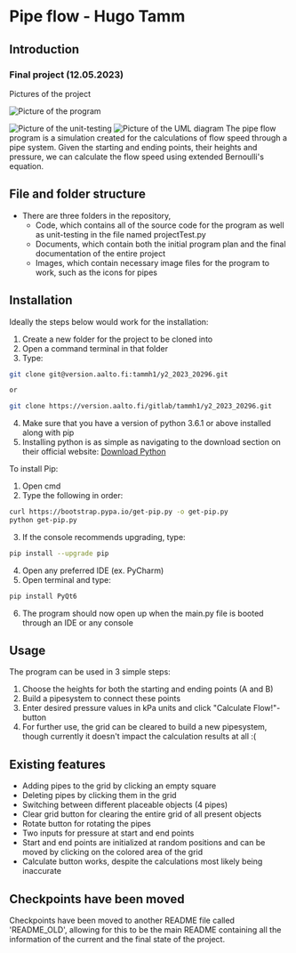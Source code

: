# Pipe flow - Hugo Tamm

## Introduction
### Final project (12.05.2023)
Pictures of the project

![Picture of the program](https://i.imgur.com/wMXlqTV.png)

![Picture of the unit-testing](https://i.imgur.com/KC58IRA.png)
![Picture of the UML diagram](https://i.imgur.com/T2PbnL8.png)
The pipe flow program is a simulation created for the calculations of flow speed through a pipe system. Given the starting and ending points, their heights and pressure, we can calculate the flow speed using extended Bernoulli's equation.

## File and folder structure
- There are three folders in the repository,
    - Code, which contains all of the source code for the program as well as unit-testing in the file named projectTest.py
    - Documents, which contain both the initial program plan and the final documentation of the entire project
    - Images, which contain necessary image files for the program to work, such as the icons for pipes

## Installation
Ideally the steps below would work for the installation:
1. Create a new folder for the project to be cloned into
2. Open a command terminal in that folder
3. Type:
```bash
git clone git@version.aalto.fi:tammh1/y2_2023_20296.git

or

git clone https://version.aalto.fi/gitlab/tammh1/y2_2023_20296.git
```
4. Make sure that you have a version of python 3.6.1 or above installed along with pip
5. Installing python is as simple as navigating to the download section on their official website: [Download Python](https://www.python.org/downloads/)

To install Pip:
1. Open cmd
2. Type the following in order:
```bash
curl https://bootstrap.pypa.io/get-pip.py -o get-pip.py
python get-pip.py
```
3. If the console recommends upgrading, type: 
```bash
pip install --upgrade pip
```

4. Open any preferred IDE (ex. PyCharm)
5. Open terminal and type: 
```bash
pip install PyQt6
```
6. The program should now open up when the main.py file is  booted through an IDE or any console

## Usage
The program can be used in 3 simple steps:
1. Choose the heights for both the starting and ending points (A and B)
2. Build a pipesystem to connect these points
3. Enter desired pressure values in kPa units and click "Calculate Flow!"-button
4. For further use, the grid can be cleared to build a new pipesystem, though currently it doesn't impact the calculation results at all :(

## Existing features
- Adding pipes to the grid by clicking an empty square
- Deleting pipes by clicking them in the grid
- Switching between different placeable objects (4 pipes)
- Clear grid button for clearing the entire grid of all present objects
- Rotate button for rotating the pipes
- Two inputs for pressure at start and end points
- Start and end points are initialized at random positions and can be moved by clicking on the colored area of the grid
- Calculate button works, despite the calculations most likely being inaccurate

## Checkpoints have been moved
Checkpoints have been moved to another README file called 'README_OLD', allowing for this to be the main README containing all the information of the current and the final state of the project.
